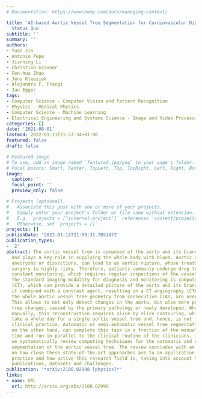 ```yaml
---
# Documentation: https://wowchemy.com/docs/managing-content/

title: 'AI-based Aortic Vessel Tree Segmentation for Cardiovascular Diseases Treatment:
  Status Quo'
subtitle: ''
summary: ''
authors:
- Yuan Jin
- Antonio Pepe
- Jianning Li
- Christina Gsaxner
- Fen-hua Zhao
- Jens Kleesiek
- Alejandro F. Frangi
- Jan Egger
tags:
- Computer Science - Computer Vision and Pattern Recognition
- Physics - Medical Physics
- Computer Science - Machine Learning
- Electrical Engineering and Systems Science - Image and Video Processing
categories: []
date: '2021-08-01'
lastmod: 2022-01-11T21:57:34+01:00
featured: false
draft: false

# Featured image
# To use, add an image named `featured.jpg/png` to your page's folder.
# Focal points: Smart, Center, TopLeft, Top, TopRight, Left, Right, BottomLeft, Bottom, BottomRight.
image:
  caption: ''
  focal_point: ''
  preview_only: false

# Projects (optional).
#   Associate this post with one or more of your projects.
#   Simply enter your project's folder or file name without extension.
#   E.g. `projects = ["internal-project"]` references `content/project/deep-learning/index.md`.
#   Otherwise, set `projects = []`.
projects: []
publishDate: '2022-01-11T21:09:31.785147Z'
publication_types:
- '2'
abstract: The aortic vessel tree is composed of the aorta and its branching arteries,
  and plays a key role in supplying the whole body with blood. Aortic diseases, like
  aneurysms or dissections, can lead to an aortic rupture, whose treatment with open
  surgery is highly risky. Therefore, patients commonly undergo drug treatment under
  constant monitoring, which requires regular inspections of the vessels through imaging.
  The standard imaging modality for diagnosis and monitoring is computed tomography
  (CT), which can provide a detailed picture of the aorta and its branching vessels
  if combined with a contrast agent, resulting in a CT angiography (CTA). Optimally,
  the whole aortic vessel tree geometry from consecutive CTAs, are overlaid and compared.
  This allows to not only detect changes in the aorta, but also more peripheral vessel
  tree changes, caused by the primary pathology or newly developed. When performed
  manually, this reconstruction requires slice by slice contouring, which could easily
  take a whole day for a single aortic vessel tree and, hence, is not feasible in
  clinical practice. Automatic or semi-automatic vessel tree segmentation algorithms,
  on the other hand, can complete this task in a fraction of the manual execution
  time and run in parallel to the clinical routine of the clinicians. In this paper,
  we systematically review computing techniques for the automatic and semi-automatic
  segmentation of the aortic vessel tree. The review concludes with an in-depth discussion
  on how close these state-of-the-art approaches are to an application in clinical
  practice and how active this research field is, taking into account the number of
  publications, datasets and challenges.
publication: '*arXiv:2108.02998 [physics]*'
links:
- name: URL
  url: http://arxiv.org/abs/2108.02998
---
```

